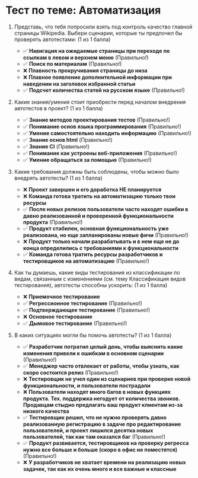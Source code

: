 # Тест по теме: Автоматизация

1. Представь, что тебя попросили взять под контроль качество главной страницы Wikipedia. Выбери сценарии, которые ты предпочел бы проверять автотестами: (1 из 1 балла)
   * ✅ **Навигация на ожидаемые страницы при переходе по ссылкам в левом и верхнем меню** (Правильно!)
   * ✅ **Поиск по материалам** (Правильно!)
   * ❌ **Плавность прокручивания страницы до низа**
   * ❌ **Плавное появление дополнительной информации при наведении на заголовок избранной статьи**
   * ✅ **Подсчет количества статей на русском языке** (Правильно!)


2. Какие знания/умения стоит приобрести перед началом внедрения автотестов в проект? (1 из 1 балла)
   * ✅ **Знание методов проектирования тестов** (Правильно!)
   * ✅ **Понимание основ языка программирования** (Правильно!)
   * ✅ **Умение самостоятельно находить информацию** (Правильно!)
   * ✅ **Знание основ html** (Правильно!)
   * ✅ **Знание CI** (Правильно!)
   * ✅ **Понимание как устроены веб-приложения** (Правильно!)
   * ✅ **Умение обращаться за помощью** (Правильно!)


3. Какие требования должны быть соблюдены, чтобы можно было внедрять автотесты? (1 из 1 балла)
   * ❌ **Проект завершен и его доработка НЕ планируется**
   * ❌ **Команда готова тратить на автоматизацию только твои ресурсы**
   * ✅ **После новых релизов пользователи часто находят ошибки в давно реализованной и проверенной функциональности продукта** (Правильно!)
   * ✅ **Продукт стабилен, основная функциональность уже реализована, но еще запланированы новые фичи** (Правильно!)
   * ❌ **Продукт только начали разрабатывать и в нем еще не до конца определились с требованиями к функциональности**
   * ✅ **Команда готова тратить ресурсы разработчиков и тестировщиков на автоматизацию** (Правильно!)


4. Как ты думаешь, какие виды тестирования из классификации по видам, связанным с изменениями (см. тему Классификация видов тестирования), автотесты способны ускорить: (1 из 1 балла)
   * ❌ **Приемочное тестирование**
   * ✅ **Регрессионное тестирование** (Правильно!)
   * ✅ **Подтверждающее тестирование** (Правильно!)
   * ❌ **Основное тестирование**
   * ✅ **Дымовое тестирование** (Правильно!)


5. В каких ситуациях могли бы помочь автотесты? (1 из 1 балла)
   * ✅ **Разработчик потратил целый день, чтобы выяснить какие изменения привели к ошибкам в основном сценарии** (Правильно!)
   * ✅ **Менеджер часто отвлекает от работы, чтобы узнать, как скоро состоится релиз** (Правильно!)
   * ❌ **Тестировщик не учел один из сценариев при проверке новой функциональности, и пользователи пострадали**
   * ❌ **Пользователи находят много багов в новых функциях продукта. Тех. поддержка негодует от количества звонков. Продавцам стыдно предлагать ваш продукт клиентам из-за низкого качества**
   * ✅ **Тестировщик решил, что не нужно проверять давно реализованную регистрацию в задаче про редактирование пользователей, и проект лишился десятка новых пользователей, так как там оказался баг** (Правильно!)
   * ✅ **Продукт развивается, тестировщиков на проверку регресса нужно все больше и больше (скоро в офис не поместятся)** (Правильно!)
   * ❌ **У разработчиков не хватает времени на реализацию новых задачек, так как их очень много и все важные и классные**
